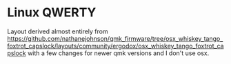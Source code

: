 # Linux QWERTY

Layout derived almost entirely from https://github.com/nathanejohnson/qmk_firmware/tree/osx_whiskey_tango_foxtrot_capslock/layouts/community/ergodox/osx_whiskey_tango_foxtrot_capslock
with a few changes for newer qmk versions and I don't use osx.

